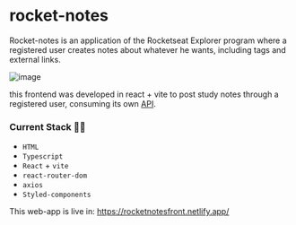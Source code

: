 # rocket-notes

Rocket-notes is an application of the Rocketseat Explorer program where a registered user creates notes about whatever he wants, including tags and external links.

![image](https://user-images.githubusercontent.com/87342532/200203717-46a48a4f-b52d-4733-8e8a-b27f928df338.png)


this frontend was developed in react + vite to post study notes through a registered user, consuming its own [API](https://github.com/victorcbb/API-notes).

### Current Stack :technologist:
- `HTML`
- `Typescript`
- `React` + `vite`
- `react-router-dom`
- `axios`
- `Styled-components`

This web-app is live in: https://rocketnotesfront.netlify.app/
